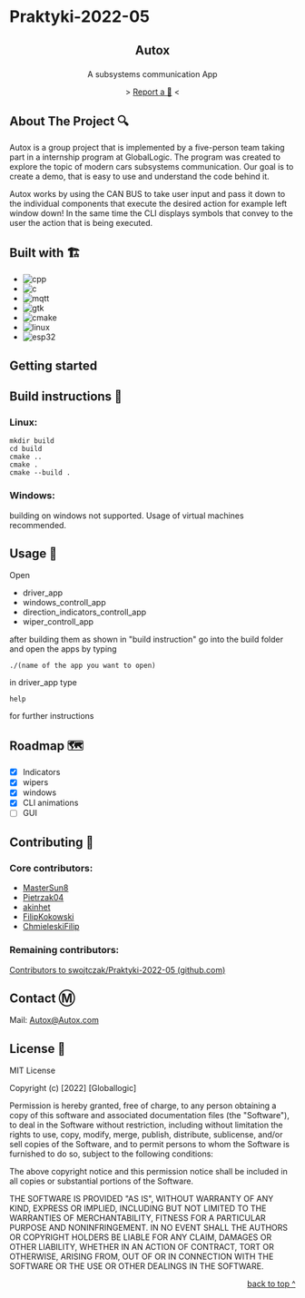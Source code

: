 # Praktyki-2022-05 

## <p align="center">Autox</p>

<p align="center">
A subsystems communication App
</p>

<p align="center">
> <a href="https://github.com/swojtczak/Praktyki-2022-05/pulls"> Report a 🐛</a> <
</p>

## About The Project :mag:

Autox is a group project that is implemented by a five-person team taking part in a internship program at GlobalLogic. The program was created to explore the topic of modern cars subsystems communication. Our goal is to create a demo, that is easy to use and understand the code behind it.

Autox works by using the CAN BUS to take user input and pass it down to the individual components that execute the desired action for example left window down! In the same time the CLI displays symbols that convey to the user the action that is being executed.


## Built with 🏗️

* ![cpp]
*  ![c]
* ![mqtt]
* ![gtk]
* ![cmake]
* ![linux]
* ![esp32]

[cpp]: https://img.shields.io/badge/C%2B%2B-blue

[c]: https://img.shields.io/badge/C-blue

[mqtt]: https://img.shields.io/badge/MQTT-blueviolet

[gtk]: https://img.shields.io/badge/GTK-red

[cmake]: https://img.shields.io/badge/CMAKE-yellow

[linux]: https://img.shields.io/badge/LINUX-lightgrey

[esp32]: https://img.shields.io/badge/ESP32-lightgrey

## Getting started



## Build instructions :wrench:

### Linux:

```
mkdir build
cd build
cmake ..
cmake .
cmake --build .
```

### Windows:

building on windows not supported.
Usage of virtual machines recommended.

## Usage :book:

Open 
* driver_app 
* windows_controll_app 
* direction_indicators_controll_app
* wiper_controll_app

after building them as shown in "build instruction" go into the build folder and open 
the apps by typing 
```
./(name of the app you want to open)
```
in driver_app type
```
help
```
for further instructions

## Roadmap 🗺️

- [x] Indicators 
- [x] wipers
- [x] windows
- [x] CLI animations
- [ ] GUI

## Contributing 👥

### Core contributors:

* [MasterSun8](https://github.com/MasterSun8)
* [Pietrzak04](https://github.com/Pietrzak04)
* [akinhet](https://github.com/akinhet)
* [FilipKokowski](https://github.com/FilipKokowski)
* [ChmieleskiFilip](https://github.com/ChmieleskiFilip)

### Remaining contributors:

[Contributors to swojtczak/Praktyki-2022-05 (github.com)](https://github.com/swojtczak/Praktyki-2022-05/graphs/contributors)


## Contact :m:

Mail: Autox@Autox.com

## License 📃

MIT License

Copyright (c) [2022] [Globallogic]

Permission is hereby granted, free of charge, to any person obtaining a copy
of this software and associated documentation files (the "Software"), to deal
in the Software without restriction, including without limitation the rights
to use, copy, modify, merge, publish, distribute, sublicense, and/or sell
copies of the Software, and to permit persons to whom the Software is
furnished to do so, subject to the following conditions:

The above copyright notice and this permission notice shall be included in all
copies or substantial portions of the Software.

THE SOFTWARE IS PROVIDED "AS IS", WITHOUT WARRANTY OF ANY KIND, EXPRESS OR
IMPLIED, INCLUDING BUT NOT LIMITED TO THE WARRANTIES OF MERCHANTABILITY,
FITNESS FOR A PARTICULAR PURPOSE AND NONINFRINGEMENT. IN NO EVENT SHALL THE
AUTHORS OR COPYRIGHT HOLDERS BE LIABLE FOR ANY CLAIM, DAMAGES OR OTHER
LIABILITY, WHETHER IN AN ACTION OF CONTRACT, TORT OR OTHERWISE, ARISING FROM,
OUT OF OR IN CONNECTION WITH THE SOFTWARE OR THE USE OR OTHER DEALINGS IN THE
SOFTWARE.


<p align="right">
<a href="#praktyki-2022-05">back to top ^</a>
</p>

